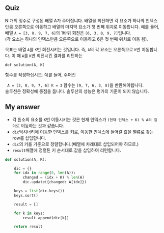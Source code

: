 ## Quiz
N 개의 정수로 구성된 배열 A가 주어집니다. 
배열을 회전하면 각 요소가 하나의 인덱스만큼 오른쪽으로 이동하고 배열의 마지막 요소가 첫 번째 위치로 이동합니다. 
예를 들어, 배열 `A = [3, 8, 9, 7, 6]`의 1바퀴 회전은 `[6, 3, 8, 9, 7]`입니다.<br>
(각 요소는 하나의 인덱스만큼 오른쪽으로 이동하고 6은 첫 번째 위치로 이동 됨).

목표는 배열 `A`를 `K`번 회전시키는 것입니다. 즉, `A`의 각 요소는 오른쪽으로 `K`번 이동합니다. 이 때 `A`를 `K`번 회전시킨 결과를 리턴하는 

`def solution(A, K)`

함수를 작성하십시오. 예를 들어, 주어진

   ` A = [3, 8, 9, 7, 6]
    K = 3`
함수는 `[9, 7, 6, 3, 8]`을 반환해야합니다. <br>
솔루션은 정확성에 중점을 둡니다. 솔루션의 성능은 평가의 기준이 되지 않습니다.

## My answer
* 각 원소의 요소를 `K`번 이동시키는 것은 현재 인덱스가 `(현재 인덱스 + K) % A의 길이`로 이동하는 것과 같습니다.
* `dic`딕셔너리에 이동한 인덱스를 키로, 이동한 인덱스에 들어갈 값을 밸류로 갖는 row를 삽입합니다.
* `dic`의 키를 기준으로 정렬합니다.(배열에 차례대로 삽입되어야 하므로.)
* `result`배열에 정렬된 키 순서대로 값을 삽입하여 리턴합니다.

```python
def solution(A, K):

    dic = {}
    for idx in range(0, len(A)):
        changed = (idx + K) % len(A)
        dic.update({changed: A[idx]})

    keys = list(dic.keys())
    keys.sort()

    result = []

    for k in keys:
        result.append(dic[k])

    return result
```
